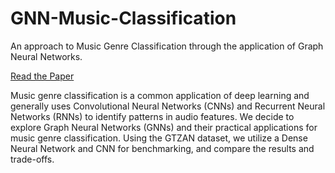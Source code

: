 # GNN-Music-Classification

An approach to Music Genre Classification through the application of Graph Neural Networks. 

[Read the Paper](docs/GNN_Final_Paper.pdf)

Music genre classification is a common application of deep learning and generally uses Convolutional Neural Networks (CNNs) and Recurrent Neural Networks (RNNs) to identify patterns in audio features. We decide to explore Graph Neural Networks (GNNs) and their practical applications for music genre classification. Using the GTZAN dataset, we utilize a Dense Neural Network and CNN for benchmarking, and compare the results and trade-offs.


